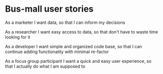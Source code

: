 # Bus-mall user stories

As a marketer I want data, so that I can inform my decisions

As a researcher I want easy access to data, so that don't have to waste time looking for it

As a developer I want simple and organized code base, so that I can continue adding functionality with minimal re-factor

As a focus group participant I want a quick and easy user experience, so that I actually do what I am supposed to 